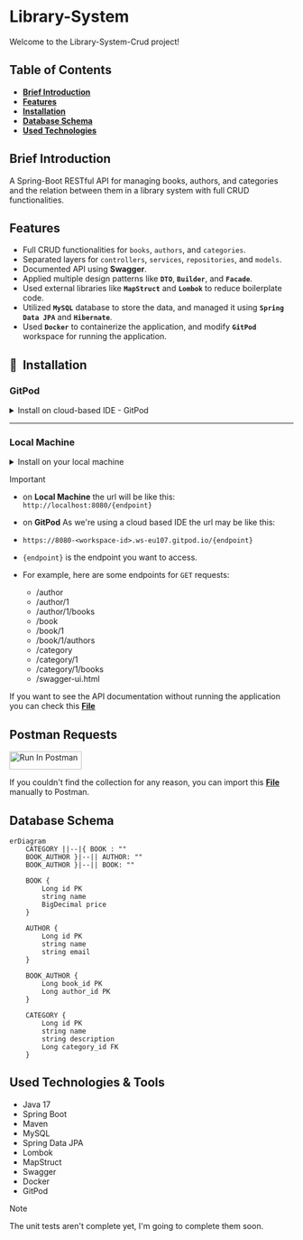# Library-System

Welcome to the Library-System-Crud project!

## Table of Contents
- **[Brief Introduction](#brief-introduction)**
- **[Features](#features)**
- **[Installation](#installation)**
- **[Database Schema](#database-schema)**
- **[Used Technologies](#used-technologies)**

## <a name="brief-introduction"></a> Brief Introduction

A Spring-Boot RESTful API for managing books, authors, and categories and the relation between them in a library system with full CRUD functionalities.

## <a name="features"></a> Features

- Full CRUD functionalities for `books`, `authors`, and `categories`.
- Separated layers for `controllers`, `services`, `repositories`, and `models`.
- Documented API using **Swagger**.
- Applied multiple design patterns like **`DTO`**, **`Builder`**, and **`Facade`**.
- Used external libraries like **`MapStruct`** and **`Lombok`** to reduce boilerplate code.
- Utilized **`MySQL`** database to store the data, and managed it using **`Spring Data JPA`** and **`Hibernate`**.
- Used **`Docker`** to containerize the application, and modify **`GitPod`** workspace for running the application.

## <a name="installation"></a> 🚀&nbsp; Installation

### GitPod

<details>

<summary>Install on cloud-based IDE - GitPod</summary>

<br>

[![Open in Gitpod](https://gitpod.io/button/open-in-gitpod.svg)](https://gitpod.io/#https://github.com/Zeyad2003/Library-System-Crud)

1. Open the project in GitPod using the button above.
    - It will take about 2 or 3 minutes to build the workspace.

2. Open the terminal, and download the required tools
    - Maven
       ```shell
       sudo apt install maven -y
       ```
    - Java 17 (Press `y` after complete for using java 17)
       ```shell
       source "$HOME/.sdkman/bin/sdkman-init.sh"
       sdk install java 17.0.10.fx-zulu
       ```

3. Prepare the database with random sample data:
   ```shell
   mysql -u root < ./src/main/resources/prepare.sql
   ```

4. Build and run the application using Maven
   ```shell
    mvn spring-boot:run
    ```

5. Check the ports page and navigate to the link that has the port 8080:

   ![port](https://github.com/Zeyad2003/Library-System-Crud/assets/87117386/f5d9b086-89c5-4734-b74f-565c98e107b3)

</details>

---

### Local Machine

<details>
<summary>Install on your local machine</summary>

First, make sure you install the following tools:

- Java 17
- Maven
- MySQL

Once you have the required tools installed, follow these steps to install the Bank Management System:

1. Clone this repository:
    ```shell
       git clone https://github.com/Zeyad2003/Library-System-Crud.git
    ```

2. Navigate to the project directory:
    ```shell
    cd Library-System-Crud
    ```

3. Prepare the database with random sample data:
   ```shell
   mysql -u root < ./src/main/resources/db/prepare.sql
   ```

4. Build and run the application using Maven
    ```shell
    mvn spring-boot:run
    ```

5. Access the application endpoints via: `http://localhost:8080`

</details>

> [!IMPORTANT]
>
> - on **Local Machine** the url will be like this: `http://localhost:8080/{endpoint}`
> - on **GitPod** As we're using a cloud based IDE the url may be like this:
> - `https://8080-<workspace-id>.ws-eu107.gitpod.io/{endpoint}`
> - `{endpoint}` is the endpoint you want to access.
>
> - For example, here are some endpoints for `GET` requests:
>   - /author
>   - /author/1
>   - /author/1/books
>   - /book
>   - /book/1
>   - /book/1/authors
>   - /category
>   - /category/1
>   - /category/1/books
>   - /swagger-ui.html

If you want to see the API documentation without running the application you can check this **[File](./src/main/resources/End-Points-Docs.md)**

## Postman Requests

[<img src="https://run.pstmn.io/button.svg" alt="Run In Postman" style="width: 128px; height: 32px;">](https://app.getpostman.com/run-collection/29664655-3c9d7b36-1419-4146-861f-32c8a74d11b5?action=collection%2Ffork&source=rip_markdown&collection-url=entityId%3D29664655-3c9d7b36-1419-4146-861f-32c8a74d11b5%26entityType%3Dcollection%26workspaceId%3D5c59c674-7712-4a15-b429-da6b703c2752)

If you couldn't find the collection for any reason, you can import this **[File](./src/main/resources/Library-System.postman_collection.json)** manually to Postman.

## <a name="database-schema"></a> Database Schema

```mermaid
erDiagram
    CATEGORY ||--|{ BOOK : ""
    BOOK_AUTHOR }|--|| AUTHOR: ""
    BOOK_AUTHOR }|--|| BOOK: ""

    BOOK {
        Long id PK
        string name
        BigDecimal price
    }

    AUTHOR {
        Long id PK
        string name
        string email
    }

    BOOK_AUTHOR {
        Long book_id PK
        Long author_id PK
    }

    CATEGORY {
        Long id PK
        string name
        string description    
        Long category_id FK
    }
```

## <a name="used-technologies"></a> Used Technologies & Tools

- Java 17
- Spring Boot
- Maven
- MySQL
- Spring Data JPA
- Lombok
- MapStruct
- Swagger
- Docker
- GitPod

> [!NOTE]
> The unit tests aren't complete yet, I'm going to complete them soon.
